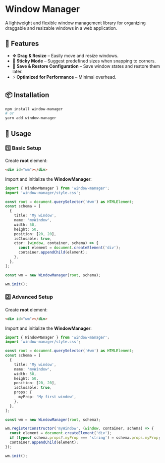 # Window Manager

A lightweight and flexible window management library for organizing draggable and resizable windows in a web application.

## 🚀 Features

- ✥ **Drag & Resize** – Easily move and resize windows.
- 🔄 **Sticky Mode** – Suggest predefined sizes when snapping to corners.
- 💾 **Save & Restore Configuration** – Save window states and restore them later.
- ⚡ **Optimized for Performance** – Minimal overhead.

## 📦 Installation

```sh
npm install window-manager
# or
yarn add window-manager
```

## 🚀 Usage

### 1️⃣ Basic Setup

Create **root** element:

```html
<div id="wm"></div>
```

Import and initialize the **WindowManager**:

```ts
import { WindowManager } from 'window-manager';
import 'window-manager/style.css';

const root = document.querySelector('#wm') as HTMLElement;
const schema = [
  {
    title: 'My window',
    name: 'myWindow',
    width: 50,
    height: 50,
    position: [20, 20],
    isClosable: true,
    ctor: (window, container, schema) => {
      const element = document.createElement('div');
      container.appendChild(element);
    },
  },
];

const wm = new WindowManager(root, schema);

wm.init();
```

### 2️⃣ Advanced Setup

Create **root** element:

```html
<div id="wm"></div>
```

Import and initialize the **WindowManager**:

```ts
import { WindowManager } from 'window-manager';
import 'window-manager/style.css';

const root = document.querySelector('#wm') as HTMLElement;
const schema = [
  {
    title: 'My window',
    name: 'myWindow',
    width: 50,
    height: 50,
    position: [20, 20],
    isClosable: true,
    props: {
      myProp: 'My first window',
    },
  },
];

const wm = new WindowManager(root, schema);

wm.registerConstructor('myWindow', (window, container, schema) => {
  const element = document.createElement('div');
  if (typeof schema.props?.myProp === 'string') = schema.props.myProp;
  container.appendChild(element);
});

wm.init();
```
